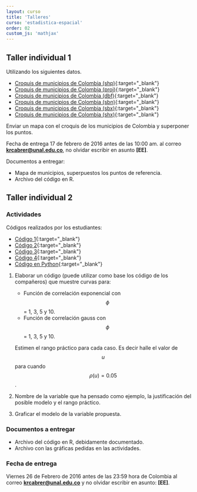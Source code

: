 ```yaml
---
layout: curso
title: 'Talleres'
curso: 'estadistica-espacial'
order: 02
custom_js: 'mathjax'
---
```


## Taller individual 1

Utilizando los siguientes datos.

   - [Croquis de municipios de Colombia (shp)](./datos/COL_adm2.shp){:target="_blank"}
   - [Croquis de municipios de Colombia (proj)](./datos/COL_adm2.prj){:target="_blank"}
   - [Croquis de municipios de Colombia (dbf)](./datos/COL_adm2.dbf){:target="_blank"}
   - [Croquis de municipios de Colombia (sbn)](./datos/COL_adm2.sbn){:target="_blank"}
   - [Croquis de municipios de Colombia (sbx)](./datos/COL_adm2.sbx){:target="_blank"}
   - [Croquis de municipios de Colombia (shx)](./datos/COL_adm2.shx){:target="_blank"}

Enviar un mapa con el croquis de los municipios de Colombia y superponer los puntos.

Fecha de entrega 17 de febrero de 2016 antes de las 10:00 am. al correo 
**krcabrer@unal.edu.co**, no olvidar escribir en asunto **[EE]**.

Documentos a entregar:

 - Mapa de municipios, superpuestos los puntos de referencia.
 - Archivo del código en R.
 
## Taller individual 2

### Actividades
Códigos realizados por los estudiantes:
 
 - [Código 1](./datos/christian_matern.R){:target="_blank"}
 - [Código 2](./datos/función_matern.R){:target="_blank"}
 - [Código 3](./datos/JPVA_Clase6EstEsp_GrafExpGaus_19Feb2016.R){:target="_blank"}
 - [Código 4](./datos/modelos_exp_gauss.R){:target="_blank"} 
 - [Código en Python](./datos/matern.py){:target="_blank"}

 
1. Elaborar un código (puede utilizar como base los código de los compañeros)
   que muestre curvas para:

   - Función de correlación exponencial con $$\phi$$ = 1, 3, 5 y 10.
   - Función de correlación gauss con $$\phi$$ = 1, 3, 5 y 10.
   
   Estimen el rango práctico para cada caso.
   Es decir halle el valor de $$u$$ para cuando $$\rho(u)=0.05$$.
   
2. Nombre de la variable que ha pensado como ejemplo, la justificación
   del posible modelo y el rango práctico.

3. Graficar el modelo de la variable propuesta.

### Documentos a entregar

   - Archivo del código en R, debidamente documentado.
   - Archivo con las gráficas pedidas en las actividades.

### Fecha de entrega

   Viernes 26 de Febrero de 2016 antes de las 23:59 hora de Colombia
   al correo **krcabrer@unal.edu.co** y  no olvidar escribir en asunto: **[EE]**.
   
   

      
      

